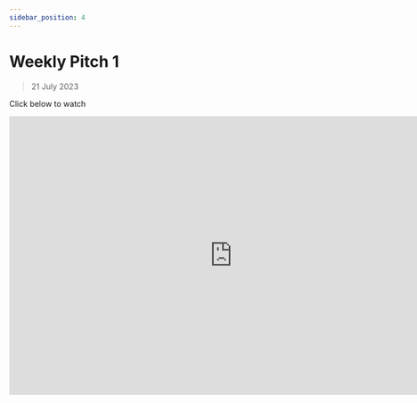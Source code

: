 ```yaml
---
sidebar_position: 4
---
```


# Weekly Pitch 1
> 21 July 2023

Click below to watch
<!-- [![Pitch 1 Youtube Video](./img/2023-07-21/pitch1.jpg)](https://youtu.be/ub4531z5RNs) -->
<iframe width="800px" height="500px" src="https://www.youtube.com/embed/ub4531z5RNs" title="YouTube video player" frameborder="0" allow="accelerometer; autoplay; clipboard-write; encrypted-media; gyroscope; picture-in-picture; web-share" allowfullscreen></iframe>
